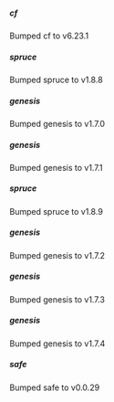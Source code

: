 
##### cf
Bumped cf to v6.23.1

##### spruce
Bumped spruce to v1.8.8

##### genesis
Bumped genesis to v1.7.0

##### genesis
Bumped genesis to v1.7.1

##### spruce
Bumped spruce to v1.8.9

##### genesis
Bumped genesis to v1.7.2

##### genesis
Bumped genesis to v1.7.3

##### genesis
Bumped genesis to v1.7.4

##### safe
Bumped safe to v0.0.29
